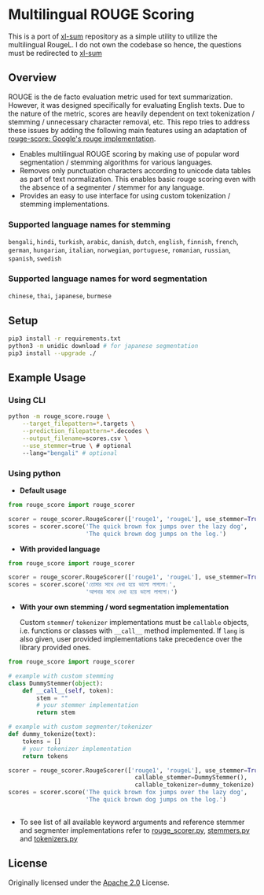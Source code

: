 # Multilingual ROUGE Scoring

This is a port of [xl-sum](https://github.com/csebuetnlp/xl-sum) repository as a simple utility to utilize the multilingual RougeL. I do not own the codebase so hence, the questions must be redirected to [xl-sum](https://github.com/csebuetnlp/xl-sum)

## Overview

ROUGE is the de facto evaluation metric used for text summarization. However, it was designed specifically for evaluating English texts. Due to the nature of the metric, scores are heavily dependent on text tokenization / stemming / unnecessary character removal, etc. This repo tries to address these issues by adding the following main features using an adaptation of [rouge-score: Google's rouge implementation](https://github.com/google-research/google-research/tree/master/rouge).

* Enables multilingual ROUGE scoring by making use of popular word segmentation / stemming algorithms for various languages.
* Removes only punctuation characters according to unicode data tables as part of text normalization. This enables basic rouge scoring even with the absence of a segmenter / stemmer for any language.
* Provides an easy to use interface for using custom tokenization / stemming implementations.
  
### Supported language names for stemming
`bengali`, `hindi`, `turkish`, `arabic`, `danish`, `dutch`, `english`, `finnish`, `french`, `german`, `hungarian`, `italian`, `norwegian`, `portuguese`, `romanian`, `russian`, `spanish`, `swedish`

### Supported language names for word segmentation
`chinese`, `thai`, `japanese`, `burmese`

## Setup
```bash
pip3 install -r requirements.txt
python3 -m unidic download # for japanese segmentation
pip3 install --upgrade ./
```

## Example Usage

### Using CLI
```bash
python -m rouge_score.rouge \
    --target_filepattern=*.targets \
    --prediction_filepattern=*.decodes \
    --output_filename=scores.csv \
    --use_stemmer=true \ # optional
    --lang="bengali" # optional
```


### Using python

* **Default usage**


```python
from rouge_score import rouge_scorer

scorer = rouge_scorer.RougeScorer(['rouge1', 'rougeL'], use_stemmer=True)
scores = scorer.score('The quick brown fox jumps over the lazy dog',
                      'The quick brown dog jumps on the log.')
```
* **With provided language**
  
```python
from rouge_score import rouge_scorer

scorer = rouge_scorer.RougeScorer(['rouge1', 'rougeL'], use_stemmer=True, lang="bengali")
scores = scorer.score('তোমার সাথে দেখা হয়ে ভালো লাগলো।',
                      'আপনার সাথে দেখা হয়ে ভালো লাগলো।')
```

* **With your own stemming / word segmentation implementation**
  
    Custom `stemmer`/ `tokenizer` implementations must be `callable` objects, i.e. functions or classes with `__call__` method implemented. If `lang` is also given, user provided implementations take precedence over the library provided ones.

```python
from rouge_score import rouge_scorer

# example with custom stemming
class DummyStemmer(object):
    def __call__(self, token):
        stem = ""
        # your stemmer implementation
        return stem

# example with custom segmenter/tokenizer
def dummy_tokenize(text):
    tokens = []
    # your tokenizer implementation
    return tokens

scorer = rouge_scorer.RougeScorer(['rouge1', 'rougeL'], use_stemmer=True, 
                                    callable_stemmer=DummyStemmer(),
                                    callable_tokenizer=dummy_tokenize)
scores = scorer.score('The quick brown fox jumps over the lazy dog',
                      'The quick brown dog jumps on the log.')
                      
```

* To see list of all available keyword arguments and reference stemmer and segmenter implementations refer to [rouge_scorer.py]("rouge_scorer.py), [stemmers.py]("stemmers.py) and [tokenizers.py]("tokenizers.py) 


## License

Originally licensed under the
[Apache 2.0](https://github.com/google-research/google-research/blob/master/LICENSE)
License.